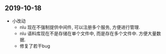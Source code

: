 ## 2019-10-18

-   小改动
    -   nlu 现在不强制提供中间件, 可以注册多个服务, 方便进行管理.
    -   nlu 语料库现在不是存储在单个文件中, 而是存在多个文件中. 方便大量数据.
    -   修复了若干bug
